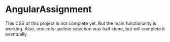 # AngularAssignment

This CSS of this project is not complete yet. But the main functionality is working. Also, one color pallete selection was half-done, but will complete it eventually.
